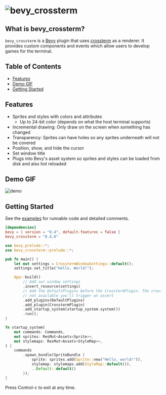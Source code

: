 # ![bevy_crossterm](images/bevy_crossterm.png)


## What is bevy_crossterm?

`bevy_crossterm` is a [Bevy](https://github.com/bevyengine/bevy) plugin that uses [crossterm](https://github.com/crossterm-rs/crossterm) as a renderer. It provides custom components and events which allow users to develop games for the terminal.


## Table of Contents

* [Features](#features)
* [Demo GIF](#demo-gif)
* [Getting Started](#getting-started)


## Features

- Sprites and styles with colors and attributes
    - Up to 24-bit color (depends on what the host terminal supports)
- Incremental drawing: Only draw on the screen when something has changed
- Transparency: Sprites can have holes so any sprites underneath will not be covered
- Position, show, and hide the cursor
- Set window title
- Plugs into Bevy's asset system so sprites and styles can be loaded from disk and also hot reloaded


## Demo GIF

![demo](images/bevy_crossterm.gif)


## Getting Started

See the [examples](examples/) for runnable code and detailed comments.

```toml
[dependencies]
bevy = { version = "0.4", default-features = false }
bevy_crossterm = "0.4.0"
```

```rust
use bevy_prelude::*;
use bevy_crossterm::prelude::*;

pub fn main() {
    let mut settings = CrosstermWindowSettings::default();
    settings.set_title("Hello, World!");

    App::build()
        // Add our window settings
        .insert_resource(settings)
        // Add the DefaultPlugins before the CrosstermPlugin. The crossterm plugin needs bevy's asset server, and if it's
        // not available you'll trigger an assert
        .add_plugins(DefaultPlugins)
        .add_plugin(CrosstermPlugin)
        .add_startup_system(startup_system.system())
        .run();
}

fn startup_system(
    mut commands: Commands,
    mut sprites: ResMut<Assets<Sprite>>,
    mut stylemaps: ResMut<Assets<StyleMap>>,
) {
    commands
        .spawn_bundle(SpriteBundle {
            sprite: sprites.add(Sprite::new("Hello, world!")),
            stylemap: stylemaps.add(StyleMap::default()),
            ..Default::default()
        });
}
```

Press Control-c to exit at any time.

